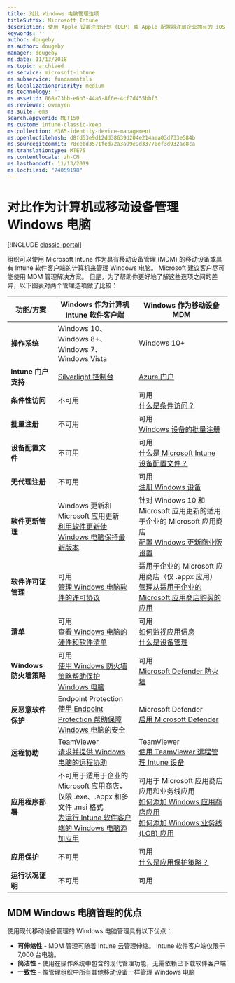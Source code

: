 ```yaml
---
title: 对比 Windows 电脑管理选项
titleSuffix: Microsoft Intune
description: 使用 Apple 设备注册计划 (DEP) 或 Apple 配置器注册企业拥有的 iOS 设备。
keywords: ''
author: dougeby
ms.author: dougeby
manager: dougeby
ms.date: 11/13/2018
ms.topic: archived
ms.service: microsoft-intune
ms.subservice: fundamentals
ms.localizationpriority: medium
ms.technology: ''
ms.assetid: 068a73bb-e6b3-44a6-8f6e-4cf7d455bbf3
ms.reviewer: owenyen
ms.suite: ems
search.appverid: MET150
ms.custom: intune-classic-keep
ms.collection: M365-identity-device-management
ms.openlocfilehash: d8fd53e9d12dd38639d204e214aea03d733e584b
ms.sourcegitcommit: 78cebd3571fed72a3a99e9d33770ef3d932ae8ca
ms.translationtype: MTE75
ms.contentlocale: zh-CN
ms.lasthandoff: 11/13/2019
ms.locfileid: "74059198"
---
```

# <a name="compare-managing-windows-pcs-as-computers-or-mobile-devices"></a>对比作为计算机或移动设备管理 Windows 电脑

[!INCLUDE [classic-portal](../includes/classic-portal.md)]

组织可以使用 Microsoft Intune 作为具有移动设备管理 (MDM) 的移动设备或具有 Intune 软件客户端的计算机来管理 Windows 电脑。  Microsoft 建议客户尽可能使用 MDM 管理解决方案。 但是，为了帮助你更好地了解这些选项之间的差异，以下图表对两个管理选项做了比较：

|**功能/方案** |**Windows 作为计算机**<br>Intune 软件客户端 | **Windows 作为移动设备**<br>MDM |
|--------------|-------------------------------|-------------------------------|
|**操作系统** |Windows 10、Windows 8+、Windows 7、Windows Vista | Windows 10+ |
|**Intune 门户支持** |[Silverlight 控制台](https://manage.microsoft.com)|[Azure 门户](https://portal.azure.com) |
|**条件性访问**|不可用|可用 <br>[什么是条件访问？](../protect/conditional-access.md)|
|**批量注册**|不可用|可用 <br>[Windows 设备的批量注册](../enrollment/windows-bulk-enroll.md)|
|**设备配置文件**|不可用|可用 <br>[什么是 Microsoft Intune 设备配置文件？](../configuration/device-profiles.md)|
|**无代理注册**|不可用 |可用<br>[注册 Windows 设备](../enrollment/windows-enroll.md)|
|**软件更新管理**| Windows 更新和 Microsoft 应用更新<br>[利用软件更新使 Windows 电脑保持最新版本](../keep-windows-pcs-up-to-date-with-software-updates-in-microsoft-intune.md)|针对 Windows 10 和 Microsoft 应用更新的适用于企业的 Microsoft 应用商店<br> [配置 Windows 更新商业版设置](../protect/windows-update-for-business-configure.md) |
|**软件许可证管理**|可用 <br>[管理 Windows 电脑软件的许可协议](../manage-license-agreements-for-windows-pc-software-in-microsoft-intune.md)|适用于企业的 Microsoft 应用商店（仅 .appx 应用）<br>[管理从适用于企业的 Microsoft 应用商店购买的应用](../apps/windows-store-for-business.md)|
|**清单**|可用 <br>[查看 Windows 电脑的硬件和软件清单](view-hardware-and-software-inventory-for-windows-pcs-in-microsoft-intune.md)|可用 <br>[如何监视应用信息](../apps/apps-monitor.md)<br>[什么是设备管理](../remote-actions/device-management.md)|
|**Windows 防火墙策略**|可用 <br>[使用 Windows 防火墙策略帮助保护 Windows 电脑](../help-protect-windows-pcs-using-windows-firewall-policies-in-microsoft-intune.md) |可用 <br>[Microsoft Defender 防火墙](../protect/endpoint-protection-windows-10.md#microsoft-defender-firewall)|
|**反恶意软件保护**|Endpoint Protection<br>[使用 Endpoint Protection 帮助保障 Windows 电脑的安全](../help-secure-windows-pcs-with-endpoint-protection-for-microsoft-intune.md)|Microsoft Defender<br>[启用 Microsoft Defender](../protect/advanced-threat-protection.md)|
|**远程协助** |TeamViewer<br>[请求并提供 Windows 电脑的远程协助](request-and-provide-remote-assistance-for-windows-pcs-in-microsoft-intune.md)|TeamViewer<br> [使用 TeamViewer 远程管理 Intune 设备](../remote-actions/teamviewer-support.md) |
|**应用程序部署** | 不可用于适用于企业的 Microsoft 应用商店，<br>仅限 .exe、.appx 和多文件 .msi 格式<br>[为运行 Intune 软件客户端的 Windows 电脑添加应用](add-apps-for-windows-pcs-in-microsoft-intune.md)|可用于 Microsoft 应用商店应用和业务线应用<br>[如何添加 Windows 应用商店应用](../apps/store-apps-windows.md)<br>[如何添加 Windows 业务线 (LOB) 应用](../apps/lob-apps-windows.md)|
|**应用保护**|不可用|可用 <br>[什么是应用保护策略？](../apps/app-protection-policy.md)|
|**运行状况证明**|不可用|可用|


## <a name="advantages-of-mdm-windows-pc-management"></a>MDM Windows 电脑管理的优点
使用现代移动设备管理的 Windows 电脑管理具有以下优点：
- **可伸缩性** - MDM 管理可随着 Intune 云管理伸缩。 Intune 软件客户端仅限于 7,000 台电脑。
- **简洁性** - 使用在操作系统中包含的现代管理功能，无需依赖已下载软件客户端
- **一致性** - 像管理组织中所有其他移动设备一样管理 Windows 电脑
<!-- - **Cloud optimization** - -->

